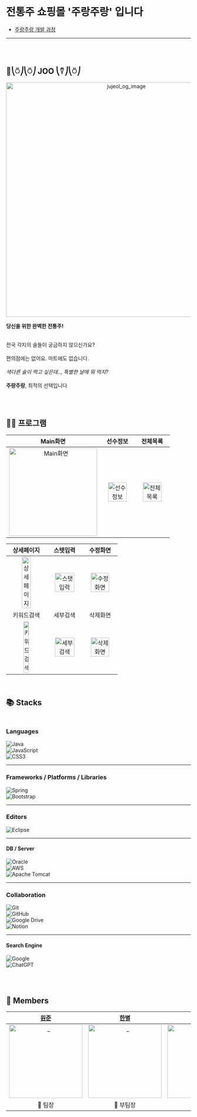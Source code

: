 

# 전통주 쇼핑몰 '주랑주랑' 입니다

- [주랑주랑 개발 과정](https://github.com/blackhabin/Shopping-Mall/wiki/개발과정)

---
</br></br>


## 🍻⎝⍥⎠⎝⍥⎠ JOO ⎝⍢⎠⎝⍥⎠

<p align="center">
  <img width="640" alt="jujeol_og_image" src="https://user-images.githubusercontent.com/126144148/254468485-ae0b7804-64f0-4116-b89e-3bf708e2eca0.png">
</p>

**당신을 위한 완벽한 전통주!** </br></br> 

 전국 각지의 술들이 궁금하지 않으신가요? </br></br> 편의점에는 없어요. 마트에도 없습니다. </br></br> *색다른 술이 먹고 싶은데..*, *특별한 날에 뭐 먹지?* 
</br></br>
**주랑주랑**, 최적의 선택입니다

</br>
</br>

## 👨‍💻 프로그램

|                         Main화면                           |                         선수정보                         |                         전체목록                         |
| :----------------------------------------------------------: | :----------------------------------------------------------: | :----------------------------------------------------------: |
| <img src="https://user-images.githubusercontent.com/126144148/257471715-de67f77a-885d-417a-824e-7147d792662d.png" alt="Main화면" width="240"> | <img src="https://user-images.githubusercontent.com/126144148/254513227-fac6f9c9-91b3-474c-bb18-f2acc166b1cb.png" alt="선수정보" width=80%> | <img src="https://user-images.githubusercontent.com/126144148/254513224-f4d49128-9de0-4d53-aa2e-2a69eb319b8b.png" alt="전체목록" width=80%> |

|                         상세페이지                         |                         스탯입력                         |                         수정화면                         |
| :----------------------------------------------------------: | :----------------------------------------------------------: | :----------------------------------------------------------: |
| <img src="https://user-images.githubusercontent.com/126144148/257471715-de67f77a-885d-417a-824e-7147d792662d.png" alt="상세페이지" width=50%> | <img src="https://user-images.githubusercontent.com/126144148/254513193-eed8aced-cc0e-4e48-87ee-83833779384e.png" alt="스탯입력" width=80%> | <img src="https://user-images.githubusercontent.com/126144148/254513216-163e7066-ed7e-47a2-b4f5-4c0712d7af3e.png" alt="수정화면" width=80%> |
|                         키워드검색                          |                         세부검색                         |                         삭제화면                          |
| <img src="https://user-images.githubusercontent.com/126144148/257471715-de67f77a-885d-417a-824e-7147d792662d.png" alt="키워드검색" width=40%> | <img src="https://user-images.githubusercontent.com/126144148/254513210-b92d40e3-33ab-4dd6-9f1a-58f21bfdde0a.png" alt="세부 검색" width=80%> | <img src="https://user-images.githubusercontent.com/126144148/254513202-1bf7aee4-90c4-4008-9cfc-3c729da97003.png" alt="삭제화면" width=80%> |
</br>


## 📚 Stacks </br></br>

### Languages

   ![Java](https://img.shields.io/badge/java-%23ED8B00.svg?style=for-the-badge&logo=openjdk&logoColor=white) </br>
   ![JavaScript](https://img.shields.io/badge/javascript-%23323330.svg?style=for-the-badge&logo=javascript&logoColor=%23F7DF1E) </br>
   ![CSS3](https://img.shields.io/badge/css3-%231572B6.svg?style=for-the-badge&logo=css3&logoColor=white) </br>   
   
---

### Frameworks / Platforms / Libraries
   ![Spring](https://img.shields.io/badge/spring-%236DB33F.svg?style=for-the-badge&logo=spring&logoColor=white) </br>
   ![Bootstrap](https://img.shields.io/badge/bootstrap-%238511FA.svg?style=for-the-badge&logo=bootstrap&logoColor=white) </br>

---

### Editors
   ![Eclipse](https://img.shields.io/badge/Eclipse-FE7A16.svg?style=for-the-badge&logo=Eclipse&logoColor=white) </br>

---

#### DB / Server
   ![Oracle](https://img.shields.io/badge/Oracle-F80000?style=for-the-badge&logo=oracle&logoColor=white) </br>
   ![AWS](https://img.shields.io/badge/AWS-%23FF9900.svg?style=for-the-badge&logo=amazon-aws&logoColor=white) </br>
   ![Apache Tomcat](https://img.shields.io/badge/apache%20tomcat-%23F8DC75.svg?style=for-the-badge&logo=apache-tomcat&logoColor=black) </br>

---

### Collaboration    
   ![Git](https://img.shields.io/badge/git-%23F05033.svg?style=for-the-badge&logo=git&logoColor=white) </br>
   ![GitHub](https://img.shields.io/badge/github-%23121011.svg?style=for-the-badge&logo=github&logoColor=white) </br>
   ![Google Drive](https://img.shields.io/badge/Google%20Drive-4285F4?style=for-the-badge&logo=googledrive&logoColor=white) </br>
   ![Notion](https://img.shields.io/badge/Notion-%23000000.svg?style=for-the-badge&logo=notion&logoColor=white) </br>

---

#### Search Engine

  ![Google](https://img.shields.io/badge/google-4285F4?style=for-the-badge&logo=google&logoColor=white) </br>
  ![ChatGPT](https://img.shields.io/badge/chatGPT-74aa9c?style=for-the-badge&logo=openai&logoColor=white) </br>

</br>
</br>

## 🏰 Members

|            [원준](https://github.com/WonjunS)             |            [한별](https://github.com/blackhabin)               |             [우현](https://github.com/kkwh)             |             [선아](https://github.com/seonaK)             |              [세엽](https://github.com/sayyoup)               |             [준혁](https://github.com/jhleekr96)             |             [태욱](https://github.com/ctw6413)              |
| :----------------------------------------------------------: | :----------------------------------------------------------: | :----------------------------------------------------------: | :----------------------------------------------------------: | :----------------------------------------------------------: | :----------------------------------------------------------: | :----------------------------------------------------------: |
| <img src="https://avatars.githubusercontent.com/u/93713151?v=4" width=200px alt="_"/> | <img src="https://avatars.githubusercontent.com/u/126144148?v=4" width=200px alt="_"/> | <img src="https://avatars.githubusercontent.com/u/121307297?v=4" width=200px alt="_"/> | <img src="https://avatars.githubusercontent.com/u/134375418?v=4" width=200px alt="_"> | <img src="https://avatars.githubusercontent.com/u/123839647?v=4" width=200px alt="_"> | <img src="https://avatars.githubusercontent.com/u/134566841?v=4" width=200px alt="_"> | <img src="https://avatars.githubusercontent.com/u/83942153?v=4" width=200px alt="_"> |
|                         🌱 팀장                         |                         🌱 부팀장                        |                           🌵 만화                           |                           🌷 메이플                           |                           🌻 공룡                           |                           🌼 결석                           |                           🌾 E                           |



